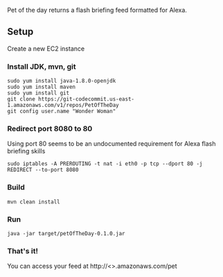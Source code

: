 Pet of the day returns a flash briefing feed formatted for Alexa.


## Setup

 Create a new EC2 instance

### Install JDK, mvn, git

    sudo yum install java-1.8.0-openjdk
    sudo yum install maven
    sudo yum install git
    git clone https://git-codecommit.us-east-1.amazonaws.com/v1/repos/PetOfTheDay
    git config user.name "Wonder Woman"

###  Redirect port 8080 to 80 
Using port 80 seems to be  an undocumented requirement for Alexa flash briefing skills

    sudo iptables -A PREROUTING -t nat -i eth0 -p tcp --dport 80 -j REDIRECT --to-port 8080

### Build  
    mvn clean install

### Run
    java -jar target/petOfTheDay-0.1.0.jar  

### That's it!  
You can access your feed at http://<<your ec2 instance>>.amazonaws.com/pet
